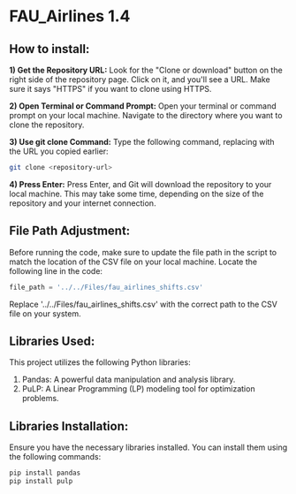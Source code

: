 # FAU_Airlines 1.4
## **How to install:**

**1) Get the Repository URL:**
Look for the "Clone or download" button on the right side of the repository page. Click on it, and you'll see a URL. Make sure it says "HTTPS" if you want to clone using HTTPS.

**2) Open Terminal or Command Prompt:**
Open your terminal or command prompt on your local machine. Navigate to the directory where you want to clone the repository.

**3) Use git clone Command:**
Type the following command, replacing <repository-url> with the URL you copied earlier:

```bash
git clone <repository-url>
```

**4) Press Enter:**
Press Enter, and Git will download the repository to your local machine. This may take some time, depending on the size of the repository and your internet connection.

## **File Path Adjustment:**
Before running the code, make sure to update the file path in the script to match the location of the CSV file on your local machine. Locate the following line in the code:
```python
file_path = '../../Files/fau_airlines_shifts.csv'
```
Replace '../../Files/fau_airlines_shifts.csv' with the correct path to the CSV file on your system.

## **Libraries Used:**
This project utilizes the following Python libraries:

1) Pandas: A powerful data manipulation and analysis library.
2) PuLP: A Linear Programming (LP) modeling tool for optimization problems.

## **Libraries Installation:**
Ensure you have the necessary libraries installed. You can install them using the following commands:
```bash
pip install pandas
pip install pulp
```
